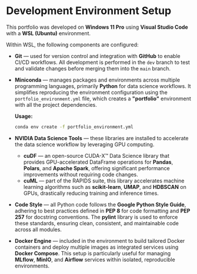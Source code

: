 # Development Environment Setup

This portfolio was developed on **Windows 11 Pro** using **Visual Studio Code** with a **WSL (Ubuntu)** environment.  

Within WSL, the following components are configured:

- **Git** — used for version control and integration with **GitHub** to enable CI/CD workflows. All development is performed in the `dev` branch to test and validate changes before merging them into the `main` branch.

- **Miniconda** — manages packages and environments across multiple programming languages, primarily **Python** for data science workflows. It simplifies reproducing the environment configuration using the `portfolio_environment.yml` file, which creates a **"portfolio"** environment with all the project dependencies.  

  **Usage:**
  ```bash
  conda env create -f portfolio_environment.yml
  ```

- **NVIDIA Data Science Tools** — these libraries are installed to accelerate the data science workflow by leveraging GPU computing.  

  - **cuDF** — an open-source CUDA-X™ Data Science library that provides GPU-accelerated DataFrame operations for **Pandas**, **Polars**, and **Apache Spark**, offering significant performance improvements without requiring code changes.  
  - **cuML** — part of the RAPIDS suite, this library accelerates machine learning algorithms such as **scikit-learn**, **UMAP**, and **HDBSCAN** on GPUs, drastically reducing training and inference times.

- **Code Style** — all Python code follows the **Google Python Style Guide**, adhering to best practices defined in **PEP 8** for code formatting and **PEP 257** for docstring conventions. The **pylint** library is used to enforce these standards, ensuring clean, consistent, and maintainable code across all modules.

- **Docker Engine** — included in the environment to build tailored Docker containers and deploy multiple images as integrated services using **Docker Compose**. This setup is particularly useful for managing **MLflow**, **MinIO**, and **Airflow** services within isolated, reproducible environments.
